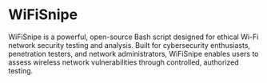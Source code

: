 # WiFiSnipe
WiFiSnipe is a powerful, open-source Bash script designed for ethical Wi-Fi network security testing and analysis. Built for cybersecurity enthusiasts, penetration testers, and network administrators, WiFiSnipe enables users to assess wireless network vulnerabilities through controlled, authorized testing.
